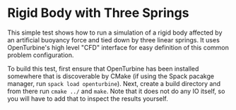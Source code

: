 # Rigid Body with Three Springs

This simple test shows how to run a simulation of a rigid body affected by an artificial buoyancy force and tied down by three linear springs.
It uses OpenTurbine's high level "CFD" interface for easy definition of this common problem configuration.

To build this test, first ensure that OpenTurbine has been installed somewhere that is discoverable by CMake (if using the Spack pacakge manager, run `spack load openturbine`).
Next, create a build directory and from there run `cmake ../` and `make`.
Note that it does not do any IO itself, so you will have to add that to inspect the results yourself.

